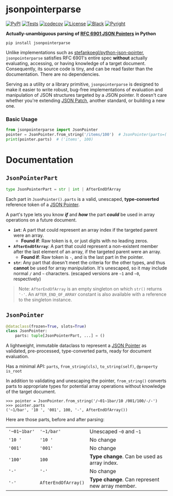 # jsonpointerparse

[![PyPI](https://img.shields.io/pypi/v/jsonpointerparse)](https://pypi.org/project/jsonpointerparse/)
[![Tests](https://github.com/ryayoung/jsonpointerparse/actions/workflows/tests.yml/badge.svg)](https://github.com/ryayoung/jsonpointerparse/actions/workflows/tests.yml)
[![codecov](https://codecov.io/gh/ryayoung/jsonpointerparse/branch/main/graph/badge.svg)](https://codecov.io/gh/ryayoung/jsonpointerparse)
[![License](https://img.shields.io/github/license/ryayoung/jsonpointerparse)](https://github.com/ryayoung/jsonpointerparse/blob/main/LICENSE)
[![Black](https://img.shields.io/badge/code%20style-black-000000.svg)](https://github.com/psf/black)
[![Pyright](https://img.shields.io/badge/type%20checker-pyright-blue)](https://github.com/microsoft/pyright)

**Actually-unambiguous parsing of [RFC 6901 JSON Pointers](https://datatracker.ietf.org/doc/html/rfc6901) in Python**

```
pip install jsonpointerparse
```

Unlike implementations such as [stefankoegl/python-json-pointer](https://github.com/stefankoegl/python-json-pointer),
`jsonpointerparse` satisfies RFC 6901's entire spec **without** actually evaluating, accessing, or having knowledge of
a target document. Consequently, its source code is tiny, and can be read faster than the documentation. There are no
dependencies.

Serving as a utility or a library primitive, `jsonpointerparse` is designed to make it easier to write robust,
bug-free implementations of evaluation and manipulation of JSON structures targeted by a JSON pointer. It doesn't
care whether you're extending [JSON Patch](https://datatracker.ietf.org/doc/html/rfc6902), another standard, or
building a new one.

### Basic Usage

```python
from jsonpointerparse import JsonPointer
pointer = JsonPointer.from_string('/items/100')  # JsonPointer(parts=('items', 100))
print(pointer.parts)  # ('items', 100)
```

# Documentation

## `JsonPointerPart`

```python
type JsonPointerPart = str | int | AfterEndOfArray
```

Each part in `JsonPointer().parts` is a valid, unescaped, **type-converted** reference token
of a [JSON Pointer](https://datatracker.ietf.org/doc/html/rfc6901).

A part's type lets you know _**if**_ and _**how**_ the part _**could**_ be used in array
operations on a future document.

- **`int`**: A part that could represent an array index if the targeted parent were an array.
  - **Found if**: Raw token is `0`, or just digits with no leading zeros.
- **`AfterEndOfArray`**: A part that could represent a non-existent member after the last
  element of an array, if the targeted parent were an array.
  - **Found if**: Raw token is `-`, and is the last part in the pointer.
- **`str`**: Any part that doesn't meet the criteria for the other types, and thus
  **cannot** be used for array manipulation. It's unescaped, so it may include normal
  `/` and `~` characters. (escaped versions are `~1` and `~0`, respectively)

> Note: `AfterEndOfArray` is an empty singleton on which `str()` returns `'-'`.
> An `AFTER_END_OF_ARRAY` constant is also available with a reference to the singleton
> instance.


## `JsonPointer`

```python
@dataclass(frozen=True, slots=True)
class JsonPointer:
    parts: tuple[JsonPointerPart, ...] = ()
```

A lightweight, immutable dataclass to represent a [JSON Pointer](https://datatracker.ietf.org/doc/html/rfc6901)
as validated, pre-processed, type-converted parts, ready for document evaluation.

Has a minimal API: `parts`, `from_string(cls)`, `to_string(self)`, `@property is_root`

In addition to validating and unescaping the pointer, `from_string()`
converts parts to appropriate types for potential array operations without knowledge
of the target document.

```pycon
>>> pointer = JsonPointer.from_string('/~01~1bar/10 /001/100/-/-')
>>> pointer.parts
('~1/bar', '10 ', '001', 100, '-', AfterEndOfArray())
```

Here are those parts, before and after parsing:

|              |                     |                                                  |
|--------------|---------------------|--------------------------------------------------|
| `'~01~1bar'` | `'~1/bar'`          | Unescaped `~0` and `~1`                          |
| `'10 '`      | `'10 '`             | No change                                        |
| `'001'`      | `'001'`             | No change                                        |
| `'100'`      | `100`               | **Type change**. Can be used as array index.     |
| `'-'`        | `'-'`               | No change                                        |
| `'-'`        | `AfterEndOfArray()` | **Type change**. Can represent new array member. |
